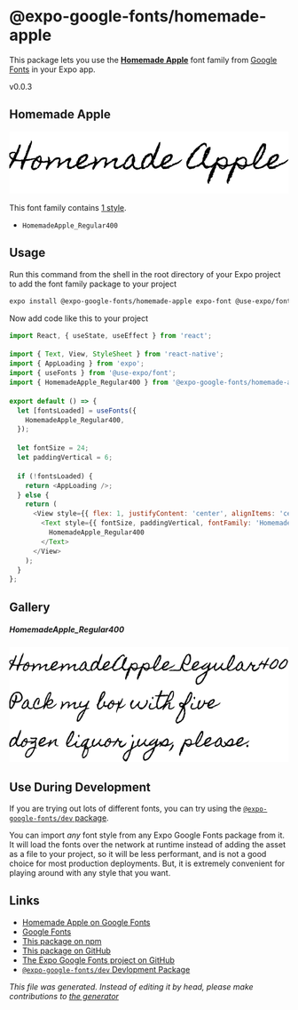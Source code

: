# @expo-google-fonts/homemade-apple

This package lets you use the [**Homemade Apple**](https://fonts.google.com/specimen/Homemade+Apple) font family from [Google Fonts](https://fonts.google.com/) in your Expo app.

v0.0.3

## Homemade Apple

![Homemade Apple](./font-family.png)

This font family contains [1 style](#gallery).

- `HomemadeApple_Regular400`

## Usage

Run this command from the shell in the root directory of your Expo project to add the font family package to your project
```sh
expo install @expo-google-fonts/homemade-apple expo-font @use-expo/font
```

Now add code like this to your project
```js
import React, { useState, useEffect } from 'react';

import { Text, View, StyleSheet } from 'react-native';
import { AppLoading } from 'expo';
import { useFonts } from '@use-expo/font';
import { HomemadeApple_Regular400 } from '@expo-google-fonts/homemade-apple';

export default () => {
  let [fontsLoaded] = useFonts({
    HomemadeApple_Regular400,
  });

  let fontSize = 24;
  let paddingVertical = 6;

  if (!fontsLoaded) {
    return <AppLoading />;
  } else {
    return (
      <View style={{ flex: 1, justifyContent: 'center', alignItems: 'center' }}>
        <Text style={{ fontSize, paddingVertical, fontFamily: 'HomemadeApple_Regular400' }}>
          HomemadeApple_Regular400
        </Text>
      </View>
    );
  }
};

```

## Gallery

##### HomemadeApple_Regular400
![HomemadeApple_Regular400](./492f1c4f1d496ff595958cd8454693eccded599173fc699c93cb2df8a2561201.ttf.png)


## Use During Development

If you are trying out lots of different fonts, you can try using the [`@expo-google-fonts/dev` package](https://www.npmjs.com/package/@expo-google-fonts/dev).

You can import *any* font style from any Expo Google Fonts package from it. It will load the fonts
over the network at runtime instead of adding the asset as a file to your project, so it will be 
less performant, and is not a good choice for most production deployments. But, it is extremely convenient
for playing around with any style that you want.

## Links

- [Homemade Apple on Google Fonts](https://fonts.google.com/specimen/Homemade+Apple)
- [Google Fonts](https://fonts.google.com/)
- [This package on npm](https://www.npmjs.com/package/@expo-google-fonts/homemade-apple)
- [This package on GitHub](https://github.com/expo/google-fonts/tree/master/font-packages/homemade-apple)
- [The Expo Google Fonts project on GitHub](https://github.com/expo/google-fonts)
- [`@expo-google-fonts/dev` Devlopment Package](https://github.com/expo/google-fonts/tree/master/font-packages/dev)


*This file was generated. Instead of editing it by head, please make contributions to [the generator](https://github.com/expo/google-fonts/tree/master/packages/generator)*
